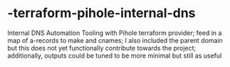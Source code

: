 # -terraform-pihole-internal-dns
Internal DNS Automation Tooling with Pihole terraform provider; feed in a map of a-records to make and cnames; I also included the parent domain but this does not yet functionally contribute towards the project; additionally, outputs could be tuned to be more minimal but still as useful
